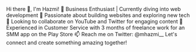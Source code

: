 Hi there 👋, I'm Hazmi!
💼 Business Enthusiast | Currently diving into web development
🌱 Passionate about building websites and exploring new tech
🎥 Looking to collaborate on YouTube and Twitter for engaging content
🤝 Experienced in Customer Service with 3 months of freelance work for an SMM app on the Play Store
📫 Reach me on Twitter: @mhazmi__
Let's connect and create something amazing together!

